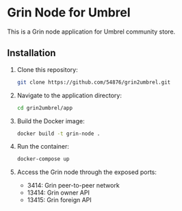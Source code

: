 # Grin Node for Umbrel

This is a Grin node application for Umbrel community store.

## Installation

1. Clone this repository:
   ```bash
   git clone https://github.com/54876/grin2umbrel.git
   ```

2. Navigate to the application directory:
   ```bash
   cd grin2umbrel/app
   ```

3. Build the Docker image:
   ```bash
   docker build -t grin-node .
   ```

4. Run the container:
   ```bash
   docker-compose up
   ```

5. Access the Grin node through the exposed ports:
   - 3414: Grin peer-to-peer network
   - 13414: Grin owner API
   - 13415: Grin foreign API
